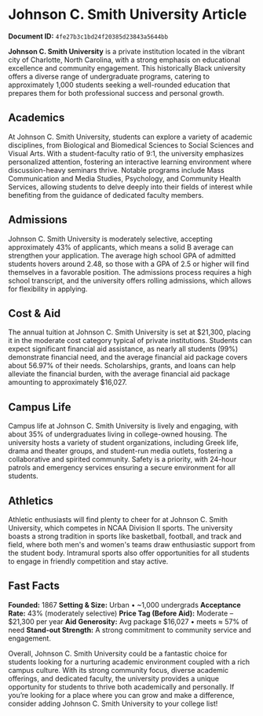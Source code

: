 # Johnson C. Smith University Article

**Document ID:** `4fe27b3c1bd24f20385d23843a5644bb`

**Johnson C. Smith University** is a private institution located in the vibrant city of Charlotte, North Carolina, with a strong emphasis on educational excellence and community engagement. This historically Black university offers a diverse range of undergraduate programs, catering to approximately 1,000 students seeking a well-rounded education that prepares them for both professional success and personal growth.

## Academics
At Johnson C. Smith University, students can explore a variety of academic disciplines, from Biological and Biomedical Sciences to Social Sciences and Visual Arts. With a student-faculty ratio of 9:1, the university emphasizes personalized attention, fostering an interactive learning environment where discussion-heavy seminars thrive. Notable programs include Mass Communication and Media Studies, Psychology, and Community Health Services, allowing students to delve deeply into their fields of interest while benefiting from the guidance of dedicated faculty members.

## Admissions
Johnson C. Smith University is moderately selective, accepting approximately 43% of applicants, which means a solid B average can strengthen your application. The average high school GPA of admitted students hovers around 2.48, so those with a GPA of 2.5 or higher will find themselves in a favorable position. The admissions process requires a high school transcript, and the university offers rolling admissions, which allows for flexibility in applying.

## Cost & Aid
The annual tuition at Johnson C. Smith University is set at $21,300, placing it in the moderate cost category typical of private institutions. Students can expect significant financial aid assistance, as nearly all students (99%) demonstrate financial need, and the average financial aid package covers about 56.97% of their needs. Scholarships, grants, and loans can help alleviate the financial burden, with the average financial aid package amounting to approximately $16,027.

## Campus Life
Campus life at Johnson C. Smith University is lively and engaging, with about 35% of undergraduates living in college-owned housing. The university hosts a variety of student organizations, including Greek life, drama and theater groups, and student-run media outlets, fostering a collaborative and spirited community. Safety is a priority, with 24-hour patrols and emergency services ensuring a secure environment for all students.

## Athletics
Athletic enthusiasts will find plenty to cheer for at Johnson C. Smith University, which competes in NCAA Division II sports. The university boasts a strong tradition in sports like basketball, football, and track and field, where both men's and women's teams draw enthusiastic support from the student body. Intramural sports also offer opportunities for all students to engage in friendly competition and stay active.

## Fast Facts
**Founded:** 1867
**Setting & Size:** Urban • ~1,000 undergrads
**Acceptance Rate:** 43% (moderately selective)
**Price Tag (Before Aid):** Moderate – $21,300 per year
**Aid Generosity:** Avg package $16,027 • meets ≈ 57% of need
**Stand-out Strength:** A strong commitment to community service and engagement.

Overall, Johnson C. Smith University could be a fantastic choice for students looking for a nurturing academic environment coupled with a rich campus culture. With its strong community focus, diverse academic offerings, and dedicated faculty, the university provides a unique opportunity for students to thrive both academically and personally. If you’re looking for a place where you can grow and make a difference, consider adding Johnson C. Smith University to your college list!
